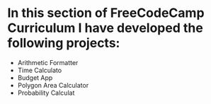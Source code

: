 # In this section of FreeCodeCamp Curriculum I have developed the following projects:

* Arithmetic Formatter
* Time Calculato
* Budget App
* Polygon Area Calculator
* Probability Calculat 
